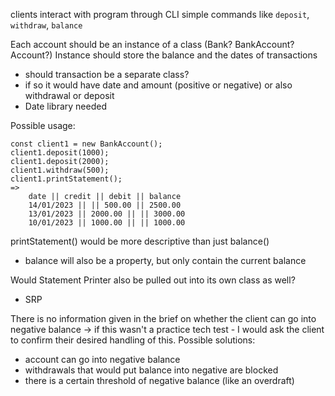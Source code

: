 clients interact with program through CLI
simple commands like `deposit`, `withdraw`, `balance`

Each account should be an instance of a class (Bank? BankAccount? Account?)
Instance should store the balance and the dates of transactions

- should transaction be a separate class?
- if so it would have date and amount (positive or negative) or also withdrawal or deposit
- Date library needed

Possible usage:

```
const client1 = new BankAccount();
client1.deposit(1000);
client1.deposit(2000);
client1.withdraw(500);
client1.printStatement();
=>
    date || credit || debit || balance
    14/01/2023 || || 500.00 || 2500.00
    13/01/2023 || 2000.00 || || 3000.00
    10/01/2023 || 1000.00 || || 1000.00
```

printStatement() would be more descriptive than just balance()

- balance will also be a property, but only contain the current balance

Would Statement Printer also be pulled out into its own class as well?

- SRP

There is no information given in the brief on whether the client can go into negative balance -> if this wasn't a practice tech test - I would ask the client to confirm their desired handling of this.
Possible solutions:

- account can go into negative balance
- withdrawals that would put balance into negative are blocked
- there is a certain threshold of negative balance (like an overdraft)
